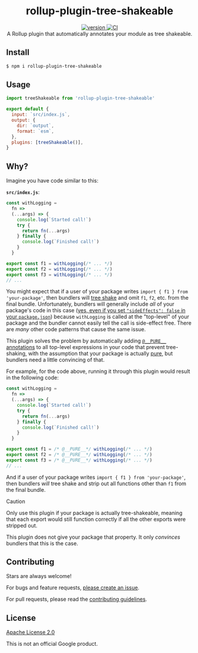 <h1 align="center">
  rollup-plugin-tree-shakeable
</h1>

<div align="center">
  <a href="https://npmjs.org/package/rollup-plugin-tree-shakeable">
    <img src="https://badgen.net/npm/v/rollup-plugin-tree-shakeable" alt="version" />
  </a>
  <a href="https://github.com/TomerAberbach/rollup-plugin-tree-shakeable/actions">
    <img src="https://github.com/TomerAberbach/rollup-plugin-tree-shakeable/workflows/CI/badge.svg" alt="CI" />
  </a>
</div>

<div align="center">
  A Rollup plugin that automatically annotates your module as tree shakeable.
</div>

## Install

```sh
$ npm i rollup-plugin-tree-shakeable
```

## Usage

```js
import treeShakeable from 'rollup-plugin-tree-shakeable'

export default {
  input: `src/index.js`,
  output: {
    dir: `output`,
    format: `esm`,
  },
  plugins: [treeShakeable()],
}
```

## Why?

Imagine you have code similar to this:

**`src/index.js`**:

<!-- eslint-disable no-inline-comments -->

```js
const withLogging =
  fn =>
  (...args) => {
    console.log(`Started call!`)
    try {
      return fn(...args)
    } finally {
      console.log(`Finished call!`)
    }
  }

export const f1 = withLogging(/* ... */)
export const f2 = withLogging(/* ... */)
export const f3 = withLogging(/* ... */)
// ...
```

You might expect that if a user of your package writes
`import { f1 } from 'your-package'`, then bundlers will
[tree shake](https://developer.mozilla.org/en-US/docs/Glossary/Tree_shaking) and
omit `f1`, `f2`, etc. from the final bundle. Unfortunately, bundlers will
generally include _all_ of your package's code in this case
([yes, even if you set `"sideEffects": false` in your `package.json`](https://github.com/evanw/esbuild/issues/1241))
because `withLogging` is called at the "top-level" of your package and the
bundler cannot easily tell the call is side-effect free. There are _many_ other
code patterns that cause the same issue.

This plugin solves the problem by automatically adding
[`@__PURE__` annotations](https://esbuild.github.io/api/#pure) to all top-level
expressions in your code that prevent tree-shaking, with the assumption that
your package is actually [pure](https://en.wikipedia.org/wiki/Pure_function),
but bundlers need a little convincing of that.

For example, for the code above, running it through this plugin would result in
the following code:

<!-- eslint-disable no-inline-comments -->

```js
const withLogging =
  fn =>
  (...args) => {
    console.log(`Started call!`)
    try {
      return fn(...args)
    } finally {
      console.log(`Finished call!`)
    }
  }

export const f1 = /* @__PURE__*/ withLogging(/* ... */)
export const f2 = /* @__PURE__*/ withLogging(/* ... */)
export const f3 = /* @__PURE__*/ withLogging(/* ... */)
// ...
```

And if a user of your package writes `import { f1 } from 'your-package'`, then
bundlers _will_ tree shake and strip out all functions other than `f1` from the
final bundle.

> [!CAUTION]
>
> Only use this plugin if your package is actually tree-shakeable, meaning that
> each export would still function correctly if all the other exports were
> stripped out.
>
> This plugin does not give your package that property. It only _convinces_
> bundlers that this is the case.

## Contributing

Stars are always welcome!

For bugs and feature requests,
[please create an issue](https://github.com/TomerAberbach/rollup-plugin-tree-shakeable/issues/new).

For pull requests, please read the
[contributing guidelines](https://github.com/TomerAberbach/rollup-plugin-tree-shakeable/blob/main/contributing.md).

## License

[Apache License 2.0](https://github.com/TomerAberbach/rollup-plugin-tree-shakeable/blob/main/license)

This is not an official Google product.
